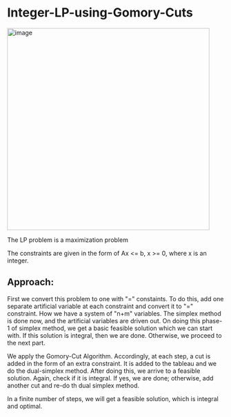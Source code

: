 # Integer-LP-using-Gomory-Cuts

<img width="469" alt="image" src="https://github.com/its-archisman/Integer-LP-using-Gomory-Cuts/assets/98551177/434a103e-e309-4ea9-8f5d-9ee3438f83a7"> 

The LP problem is a maximization problem

The constraints are given in the form of
Ax <= b, x >= 0, where x is an integer.

## Approach:
First we convert this problem to one with "=" constaints. To do this, add one separate artificial variable at each constraint and convert it to "=" constraint. How we have a system of "n+m" variables.
The simplex method is done now, and the artificial variables are driven out. On doing this phase-1 of simplex method, we get a basic feasible solution which we can start with.
If this solution is integral, then we are done. Otherwise, we proceed to the next part.

We apply the Gomory-Cut Algorithm.
Accordingly, at each step, a cut is added in the form of an extra constraint. It is added to the tableau and we do the dual-simplex method. After doing this, we arrive to a feasible solution. Again, check if it is integral. If yes, we are done; otherwise, add another cut and re-do th dual simplex method.

In a finite number of steps, we will get a feasible solution, which is integral and optimal.

